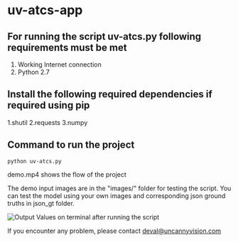 # uv-atcs-app

## For running the script uv-atcs.py following requirements must be met

1. Working Internet connection
2. Python 2.7

## Install the following required dependencies if required using pip 

1.shutil
2.requests
3.numpy

## Command to run the project 
   
   ```python uv-atcs.py```

demo.mp4 shows the flow of the project

The demo input images are in the "images/" folder for testing the script. You can test the model using your own images and corresponding json ground truths in json_gt folder.  

![Output Values on terminal after running the script](https://github.com/uvdeveloper/uv-atcs-app/blob/master/result_command_line.png "")

If you encounter any problem, please contact deval@uncannyvision.com
